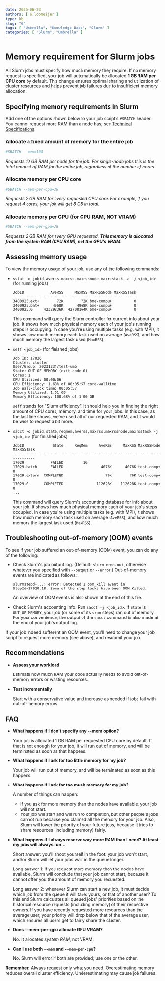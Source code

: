 ```yaml
---
date: 2025-06-23
authors: [ e.loomeijer ]
type: kb
slug: "6"
tags: [ "Umbrella", "Knowledge Base", "Slurm" ]
categories: [ "Slurm", "Umbrella" ]
---
```


# Memory requirement for Slurm jobs

All Slurm jobs must specify how much memory they require. If no memory request is specified, your job will automatically be allocated **1 GB RAM per CPU core** by default. This change ensures optimal sharing and utilization of cluster resources and helps prevent job failures due to insufficient memory allocation.

## Specifying memory requirements in Slurm

Add one of the options shown below to your job script’s `#SBATCH` header.  You cannot request more RAM than a node has; see [Technical Specifications](../../../specifications/index.md#hardware).

### Allocate a fixed amount of memory for the entire job

```bash
#SBATCH --mem=10G
```
*Requests 10 GB RAM per node for the job.  For single-node jobs this is the total amount of RAM for the entire job, regardless of the number of cores.*

### Allocate memory per CPU core

```bash
#SBATCH --mem-per-cpu=2G
```
*Requests 2 GB RAM for every requested CPU core. For example, if you request 4 cores, your job will get 8 GB in total.*

### Allocate memory per GPU (for CPU RAM, NOT VRAM)

```bash
#SBATCH --mem-per-gpu=2G
```
*Requests 2 GB RAM for every GPU requested. **This memory is allocated from the system RAM (CPU RAM), not the GPU’s VRAM.***

## Assessing memory usage

To view the memory usage of your job, use any of the following commands:

- `sstat -o jobid,averss,maxrss,maxrssnode,maxrsstask -a -j <job_id>`  (for running jobs)
  ```
  JobID            AveRSS     MaxRSS MaxRSSNode MaxRSSTask
  ------------ ---------- ---------- ---------- ----------
  3400925.ext+        72K        72K bme-compu+          0
  3400925.bat+      4968K      4968K bme-compu+          0
  3400925.0     42329236K  42708164K bme-compu+          0
  ```
  This command will query the Slurm controller for current info about your job.
  It shows how much physical memory each of your job's running steps is
  occupying.  In case you're using multiple tasks (e.g. with MPI), it shows how
  much memory each task used on average (`AveRSS`), and how much memory the
  largest task used (`MaxRSS`).

- `seff <job_id>`  (for finished jobs)
  ```
  Job ID: 17026
  Cluster: cluster
  User/Group: 20231234/test-umb
  State: OUT_OF_MEMORY (exit code 0)
  Cores: 1
  CPU Utilized: 00:00:06
  CPU Efficiency: 1.68% of 00:05:57 core-walltime
  Job Wall-clock time: 00:05:57
  Memory Utilized: 1.01 GB
  Memory Efficiency: 100.68% of 1.00 GB
  ```
  `seff` stands for "Slurm efficiency".  It should help you in finding the
  right amount of CPU cores, memory, and time for your jobs.  In this case, as
  the last line shows, we've used all of our requested RAM, and it would be
  wise to request a bit more.

- `sacct -o jobid,state,reqmem,averss,maxrss,maxrssnode,maxrsstask -j <job_id>`  (for finished jobs)
  ```
  JobID             State     ReqMem     AveRSS     MaxRSS MaxRSSNode MaxRSSTask
  ------------ ---------- ---------- ---------- ---------- ---------- ----------
  17029            FAILED         1G
  17029.batch      FAILED                 4076K      4076K test-comp+          0
  17029.extern  COMPLETED                   76K        76K test-comp+          0
  17029.0       COMPLETED               112628K    112628K test-comp+          0
  ...
  ```
  This command will query Slurm's accounting database for info about your job.
  It shows how much physical memory each of your job's steps occupied.  In case
  you're using multiple tasks (e.g. with MPI), it shows how much memory each
  task used on average (`AveRSS`), and how much memory the largest task used
  (`MaxRSS`).

## Troubleshooting out-of-memory (OOM) events

To see if your job suffered an out-of-memory (OOM) event, you can do any of the following:

- Check Slurm's job output log.  (Default: `slurm-nnnn.out`, otherwise whatever
  you specified with `--output` or `--error`.)  Out-of-memory events are
  indicated as follows:
  ```
  slurmstepd-...: error: Detected 1 oom_kill event in StepId=17020.18. Some of the step tasks have been OOM Killed.
  ```
  An overview of OOM events is also shown at the end of this file.

- Check Slurm's accounting info.  Run `sacct -j <job_id>`.  If `State` is
  `OUT_OF_MEMORY`, your job (or some of its `srun` steps) ran out of memory.
  For your convenience, the output of the `sacct` command is also made at the
  end of your job's output log.

If your job indeed sufferent an OOM event, you'll need to change your job script to request more memory (see above), and resubmit your job.

## Recommendations

- **Assess your workload**

    Estimate how much RAM your code actually needs to avoid out-of-memory errors or wasting resources.

- **Test incrementally**

    Start with a conservative value and increase as needed if jobs fail with out-of-memory errors.

## FAQ

- **What happens if I don’t specify any --mem option?**

    Your job is allocated 1 GB RAM per requested CPU core by default.  If that
    is not enough for your job, it will run out of memory, and will be
    terminated as soon as that happens.

- **What happens if I ask for too little memory for my job?**

    Your job will run out of memory, and will be terminated as soon as this
    happens.

- **What happens if I ask for too much memory for my job?**

    A number of things can happen:

    - If you ask for more memory than the nodes have available, your job will
      not start.
    - Your job will start and will run to completion, but other people's jobs
      cannot run because you claimed all the memory for your job.  Also, Slurm
      will lower the priority of your future jobs, because it tries to share
      resources (including memory) fairly.

- **What happens if I always reserve way more RAM than I need? At least my jobs
  will always run...**

    Short answer: you'll shoot yourself in the foot: your job won't start,
    and/or Slurm will let your jobs wait in the queue longer.

    Long answer 1: if you request more memory than the nodes have available,
    Slurm will conclude that your job cannot start, because it cannot offer you
    the amount of memory you requested.

    Long answer 2: whenever Slurm can start a new job, it must decide which job
    from the queue it will take: yours, or that of another user?  To this end
    Slurm calculates all queued jobs' priorities based on the historical
    resource requests (including memory) of their respective owners.  If you
    have recently requested more resources than the average user, your priority
    will drop below that of the average user, which ensures all users get to
    fairly share the cluster.

- **Does --mem-per-gpu allocate GPU VRAM?**

    No. It allocates *system RAM*, not VRAM.

- **Can I use both `--mem` and `--mem-per-cpu`?**

    No. Slurm will error if both are provided; use one or the other.

**Remember:** Always request only what you need. Overestimating memory reduces overall cluster efficiency. Underestimating may cause job failures.
